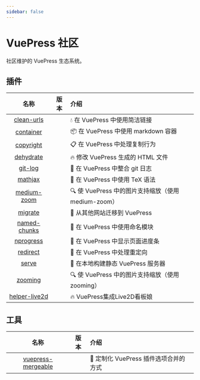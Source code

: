 ```yaml
---
sidebar: false
---
```


# VuePress 社区

社区维护的 VuePress 生态系统。

## 插件

| 名称 | 版本 | 介绍 |
|:-:|:-:|:- |
| [clean-urls](./plugins/clean-urls.md) | <NpmLink pkg="vuepress-plugin-clean-urls"/> | :droplet: 在 VuePress 中使用简洁链接 |
| [container](./plugins/container.md) | <NpmLink pkg="vuepress-plugin-container"/> | :package: 在 VuePress 中使用 markdown 容器 |
| [copyright](./plugins/copyright.md) | <NpmLink pkg="vuepress-plugin-copyright"/> | :clipboard: 在 VuePress 中处理复制行为 |
| [dehydrate](./plugins/dehydrate.md) | <NpmLink pkg="vuepress-plugin-dehydrate"/> | :fire: 修改 VuePress 生成的 HTML 文件 |
| [git-log](./plugins/git-log.md) | <NpmLink pkg="vuepress-plugin-git-log"/> | :floppy_disk: 在 VuePress 中整合 git 日志 |
| [mathjax](./plugins/mathjax.md) | <NpmLink pkg="vuepress-plugin-mathjax"/> | :page_with_curl: 在 VuePress 中使用 TeX 语法 |
| [medium-zoom](./plugins/medium-zoom.md) | <NpmLink pkg="vuepress-plugin-medium-zoom"/> | :mag: 使 VuePress 中的图片支持缩放（使用 medium-zoom） |
| [migrate](./plugins/migrate.md) | <NpmLink pkg="vuepress-plugin-migrate"/> | :paw_prints: 从其他网站迁移到 VuePress |
| [named-chunks](./plugins/named-chunks.md) | <NpmLink pkg="vuepress-plugin-named-chunks"/> | :name_badge: 在 VuePress 中使用命名模块 |
| [nprogress](./plugins/nprogress.md) | <NpmLink pkg="vuepress-plugin-nprogress"/> | :running: 在 VuePress 中显示页面进度条 |
| [redirect](./plugins/redirect.md) | <NpmLink pkg="vuepress-plugin-redirect"/> | :traffic_light: 在 VuePress 中处理重定向 |
| [serve](./plugins/serve.md) | <NpmLink pkg="vuepress-plugin-serve"/> | :key: 在本地构建静态 VuePress 服务器 |
| [zooming](./plugins/zooming.md) | <NpmLink pkg="vuepress-plugin-zooming"/> | :mag: 使 VuePress 中的图片支持缩放（使用 zooming） |
| [helper-live2d](./plugins/helper-live2d.md) | <NpmLink pkg="vuepress-plugin-helper-live2d"/> | :fire: VuePress集成Live2D看板娘 |

## 工具

| 名称 | 版本 | 介绍 |
|:-:|:-:|:- |
| [vuepress-mergeable](./tools/mergeable.md) | <NpmLink pkg="vuepress-mergeable"/> | :crystal_ball: 定制化 VuePress 插件选项合并的方式 |
